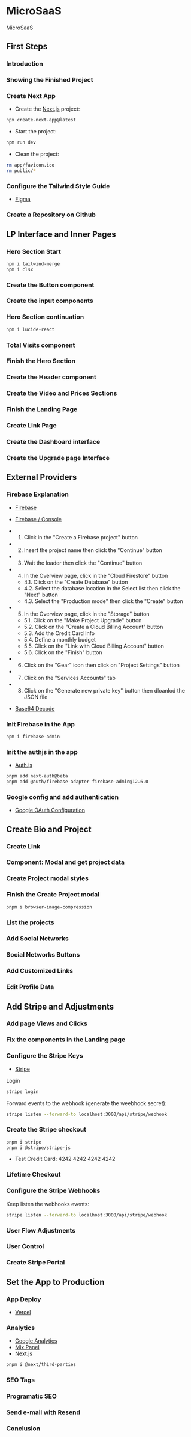 # MicroSaaS

MicroSaaS

## First Steps

### Introduction

### Showing the Finished Project

### Create Next App

- Create the [Next.js](https://nextjs.org/docs/app/api-reference/cli/create-next-app) project:

```sh
npx create-next-app@latest
```

- Start the project:

```sh
npm run dev
```

- Clean the project:

```sh
rm app/favicon.ico
rm public/*
```

### Configure the Tailwind Style Guide

- [Figma](https://www.figma.com/design/mYIvARKWiAF7TQSik9xxqP/Project-in-bio?node-id=0-1&p=f&t=Fv6qZaRo8qvUPI2e-0)

### Create a Repository on Github

## LP Interface and Inner Pages

### Hero Section Start

```sh
npm i tailwind-merge
npm i clsx
```

### Create the Button component

### Create the input components

### Hero Section continuation

```sh
npm i lucide-react
```

### Total Visits component

### Finish the Hero Section

### Create the Header component

### Create the Video and Prices Sections

### Finish the Landing Page

### Create Link Page

### Create the Dashboard interface

### Create the Upgrade page Interface

## External Providers

### Firebase Explanation

- [Firebase](https://firebase.google.com/)

- [Firebase / Console](https://console.firebase.google.com/)

- 1. Click in the "Create a Firebase project" button
- 2. Insert the project name then click the "Continue" button
- 3. Wait the loader then click the "Continue" button
- 4. In the Overview page, click in the "Cloud Firestore" button
  - 4.1. Click on the "Create Database" button
  - 4.2. Select the database location in the Select list then click the "Next" button
  - 4.3. Select the "Production mode" then click the "Create" button
- 5. In the Overview page, click in the "Storage" button
  - 5.1. Click on the "Make Project Upgrade" button
  - 5.2. Click on the "Create a Cloud Billing Account" button
  - 5.3. Add the Credit Card Info
  - 5.4. Define a monthly budget
  - 5.5. Click on the "Link with Cloud Billing Account" button
  - 5.6. Click on the "Finish" button
- 6. Click on the "Gear" icon then click on "Project Settings" button
- 7. Click on the "Services Accounts" tab
- 8. Click on the "Generate new private key" button then dloanlod the JSON file

- [Base64 Decode](https://www.base64decode.org/)

### Init Firebase in the App

```sh
npm i firebase-admin
```

### Init the authjs in the app

- [Auth.js](https://authjs.dev/)

```sh
pnpm add next-auth@beta
pnpm add @auth/firebase-adapter firebase-admin@12.6.0
```

### Google config and add authentication

- [Google OAuth Configuration](https://console.developers.google.com/apis/credentials)

## Create Bio and Project

### Create Link

### Component: Modal and get project data

### Create Project modal styles

### Finish the Create Project modal

```sh
pnpm i browser-image-compression
```

### List the projects

### Add Social Networks

### Social Networks Buttons

### Add Customized Links

### Edit Profile Data

## Add Stripe and Adjustments

### Add page Views and Clicks

### Fix the components in the Landing page

### Configure the Stripe Keys

- [Stripe](https://stripe.com/en-jp)

Login

```sh
stripe login
```

Forward events to the webhook (generate the weebhook secret):

```sh
stripe listen --forward-to localhost:3000/api/stripe/webhook
```

### Create the Stripe checkout

```sh
pnpm i stripe
pnpm i @stripe/stripe-js
```

- Test Credit Card: 4242 4242 4242 4242

### Lifetime Checkout

### Configure the Stripe Webhooks

Keep listen the webhooks events:

```sh
stripe listen --forward-to localhost:3000/api/stripe/webhook

```

### User Flow Adjustments

### User Control

### Create Stripe Portal

## Set the App to Production

### App Deploy

- [Vercel](https://vercel.com/)

### Analytics

- [Google Analytics](https://analytics.google.com/)
- [Mix Panel](https://mixpanel.com/)
- [Next.js](https://nextjs.org/docs/messages/next-script-for-ga)

```sh
pnpm i @next/third-parties
```

### SEO Tags

### Programatic SEO

### Send e-mail with Resend

### Conclusion
